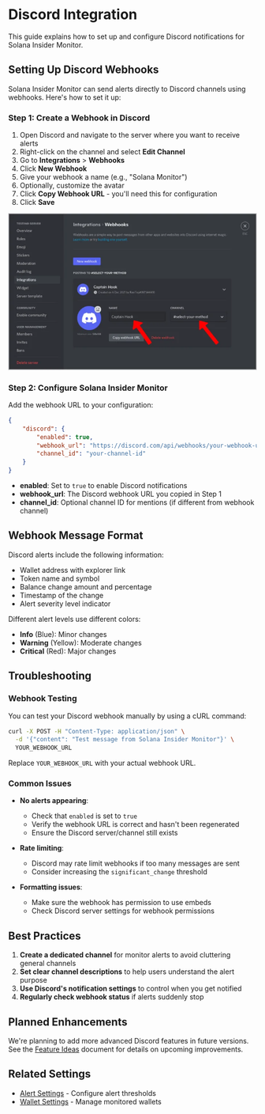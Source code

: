 # Discord Integration

This guide explains how to set up and configure Discord notifications for Solana Insider Monitor.

## Setting Up Discord Webhooks

Solana Insider Monitor can send alerts directly to Discord channels using webhooks. Here's how to set it up:

### Step 1: Create a Webhook in Discord

1. Open Discord and navigate to the server where you want to receive alerts
2. Right-click on the channel and select **Edit Channel**
3. Go to **Integrations** > **Webhooks**
4. Click **New Webhook**
5. Give your webhook a name (e.g., "Solana Monitor")
6. Optionally, customize the avatar
7. Click **Copy Webhook URL** - you'll need this for configuration
8. Click **Save**

![Discord Webhook Setup](../assets/images/discord-webhook-setup.png)

### Step 2: Configure Solana Insider Monitor

Add the webhook URL to your configuration:

```json
{
    "discord": {
        "enabled": true,
        "webhook_url": "https://discord.com/api/webhooks/your-webhook-url",
        "channel_id": "your-channel-id"
    }
}
```

- **enabled**: Set to `true` to enable Discord notifications
- **webhook_url**: The Discord webhook URL you copied in Step 1
- **channel_id**: Optional channel ID for mentions (if different from webhook channel)

## Webhook Message Format

Discord alerts include the following information:

- Wallet address with explorer link
- Token name and symbol
- Balance change amount and percentage
- Timestamp of the change
- Alert severity level indicator

Different alert levels use different colors:
- **Info** (Blue): Minor changes
- **Warning** (Yellow): Moderate changes
- **Critical** (Red): Major changes

## Troubleshooting

### Webhook Testing

You can test your Discord webhook manually by using a cURL command:

```bash
curl -X POST -H "Content-Type: application/json" \
  -d '{"content": "Test message from Solana Insider Monitor"}' \
  YOUR_WEBHOOK_URL
```

Replace `YOUR_WEBHOOK_URL` with your actual webhook URL.

### Common Issues

- **No alerts appearing**:
  - Check that `enabled` is set to `true`
  - Verify the webhook URL is correct and hasn't been regenerated
  - Ensure the Discord server/channel still exists

- **Rate limiting**:
  - Discord may rate limit webhooks if too many messages are sent
  - Consider increasing the `significant_change` threshold

- **Formatting issues**:
  - Make sure the webhook has permission to use embeds
  - Check Discord server settings for webhook permissions

## Best Practices

1. **Create a dedicated channel** for monitor alerts to avoid cluttering general channels
2. **Set clear channel descriptions** to help users understand the alert purpose
3. **Use Discord's notification settings** to control when you get notified
4. **Regularly check webhook status** if alerts suddenly stop

## Planned Enhancements

We're planning to add more advanced Discord features in future versions. See the [Feature Ideas](../developer/feature-ideas.md#alert-system-improvements) document for details on upcoming improvements.

## Related Settings

- [Alert Settings](alert-settings.md) - Configure alert thresholds
- [Wallet Settings](wallet-settings.md) - Manage monitored wallets
